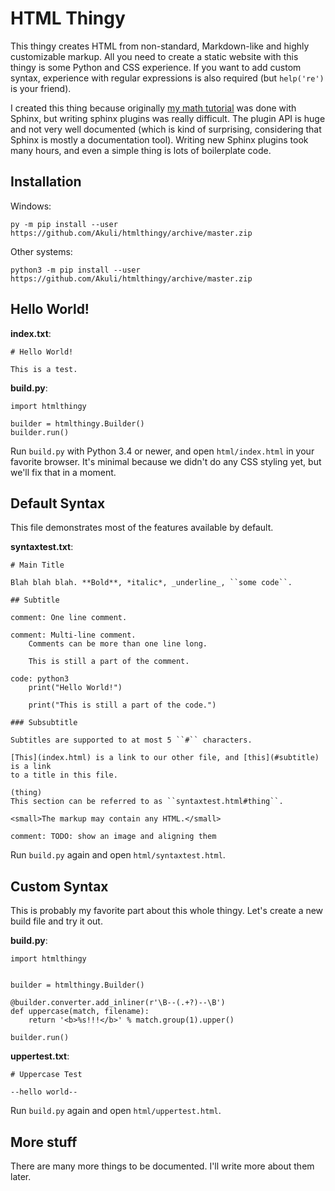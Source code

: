 # HTML Thingy

This thingy creates HTML from non-standard, Markdown-like and highly
customizable markup. All you need to create a static website with this thingy
is some Python and CSS experience. If you want to add custom syntax, experience
with regular expressions is also required (but `help('re')` is your friend).

I created this thing because originally [my math
tutorial](https://akuli.github.io/math-tutorial) was done with Sphinx, but
writing sphinx plugins was really difficult. The plugin API is huge and not
very well documented (which is kind of surprising, considering that Sphinx is
mostly a documentation tool). Writing new Sphinx plugins took many hours, and
even a simple thing is lots of boilerplate code.

## Installation

Windows:

    py -m pip install --user https://github.com/Akuli/htmlthingy/archive/master.zip

Other systems:

    python3 -m pip install --user https://github.com/Akuli/htmlthingy/archive/master.zip

## Hello World!

**index.txt**:

```
# Hello World!

This is a test.
```

**build.py**:

```python3
import htmlthingy

builder = htmlthingy.Builder()
builder.run()
```

Run `build.py` with Python 3.4 or newer, and open `html/index.html` in your
favorite browser. It's minimal because we didn't do any CSS styling yet, but
we'll fix that in a moment.

## Default Syntax

This file demonstrates most of the features available by default.

**syntaxtest.txt**:

```
# Main Title

Blah blah blah. **Bold**, *italic*, _underline_, ``some code``.

## Subtitle

comment: One line comment.

comment: Multi-line comment.
    Comments can be more than one line long.

    This is still a part of the comment.

code: python3
    print("Hello World!")

    print("This is still a part of the code.")

### Subsubtitle

Subtitles are supported to at most 5 ``#`` characters.

[This](index.html) is a link to our other file, and [this](#subtitle) is a link
to a title in this file.

(thing)
This section can be referred to as ``syntaxtest.html#thing``.

<small>The markup may contain any HTML.</small>

comment: TODO: show an image and aligning them
```

Run `build.py` again and open `html/syntaxtest.html`.

## Custom Syntax

This is probably my favorite part about this whole thingy. Let's create a new
build file and try it out.

**build.py**:

```python3
import htmlthingy


builder = htmlthingy.Builder()

@builder.converter.add_inliner(r'\B--(.+?)--\B')
def uppercase(match, filename):
    return '<b>%s!!!</b>' % match.group(1).upper()

builder.run()
```

**uppertest.txt**:

```
# Uppercase Test

--hello world--
```

Run `build.py` again and open `html/uppertest.html`.

## More stuff

There are many more things to be documented. I'll write more about them later.

